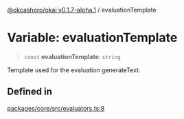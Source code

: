 [@okcashpro/okai v0.1.7-alpha.1](../index.md) / evaluationTemplate

# Variable: evaluationTemplate

> `const` **evaluationTemplate**: `string`

Template used for the evaluation generateText.

## Defined in

[packages/core/src/evaluators.ts:8](https://github.com/okcashpro/okai/blob/main/packages/core/src/evaluators.ts#L8)
